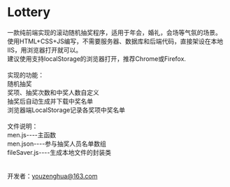 # Lottery

一款纯前端实现的滚动随机抽奖程序，适用于年会，婚礼，会场等气氛的场景。<br>
使用HTML+CSS+JS编写，不需要服务器、数据库和后端代码，直接架设在本地IIS，用浏览器打开就可以。<br>
建议使用支持localStorage的浏览器打开，推荐Chrome或Firefox.<br>
<br>
实现的功能：<br>
随机抽奖<br>
奖项、抽奖次数和中奖人数自定义<br>
抽奖后自动生成并下载中奖名单<br>
浏览器端LocalStorage记录各奖项中奖名单<br>
<br>
文件说明：<br>
men.js----主函数<br>
men.json----参与抽奖人员名单数组<br>
fileSaver.js----生成本地文件的封装类<br>
<br>
<br>
开发者：youzenghua@163.com
